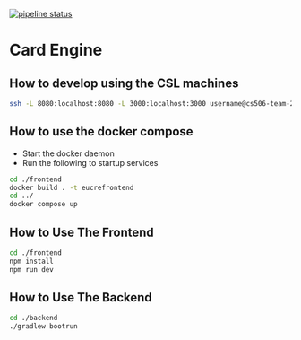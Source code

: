 [![pipeline status](https://git.doit.wisc.edu/cdis/cs/courses/cs506/sp2024/team/mondaywednesdaylecture/T_25/card-engine/badges/main/pipeline.svg)](https://git.doit.wisc.edu/cdis/cs/courses/cs506/sp2024/team/mondaywednesdaylecture/T_25/card-engine/-/commits/main)

# Card Engine

## How to develop using the CSL machines

```bash
ssh -L 8080:localhost:8080 -L 3000:localhost:3000 username@cs506-team-25.cs.wisc.edu
```

## How to use the docker compose

* Start the docker daemon
* Run the following to startup services

```bash
cd ./frontend
docker build . -t eucrefrontend
cd ../
docker compose up
```

## How to Use The Frontend

```bash
cd ./frontend
npm install
npm run dev
```

## How to Use The Backend

```bash
cd ./backend
./gradlew bootrun
```